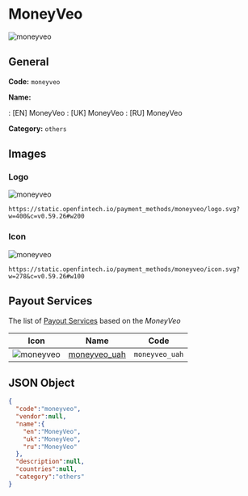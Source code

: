 
# MoneyVeo 
![moneyveo](https://static.openfintech.io/payment_methods/moneyveo/logo.svg?w=400&c=v0.59.26#w200)  

## General 
**Code:** `moneyveo` 
 
**Name:** 
 
:	[EN] MoneyVeo 
:	[UK] MoneyVeo 
:	[RU] MoneyVeo 
 
**Category:** `others` 
 

## Images 

### Logo 
![moneyveo](https://static.openfintech.io/payment_methods/moneyveo/logo.svg?w=400&c=v0.59.26#w200)  

```
https://static.openfintech.io/payment_methods/moneyveo/logo.svg?w=400&c=v0.59.26#w200
```  

### Icon 
![moneyveo](https://static.openfintech.io/payment_methods/moneyveo/icon.svg?w=278&c=v0.59.26#w100)  

```
https://static.openfintech.io/payment_methods/moneyveo/icon.svg?w=278&c=v0.59.26#w100
```  

## Payout Services 
 
The list of [Payout Services](/payout-services/) based on the _MoneyVeo_ 

|Icon|Name|Code| 
|:---:|:---:|:---:| 
|![moneyveo](https://static.openfintech.io/payout_methods/moneyveo/icon.svg?w=278&c=v0.59.26#w40) |[moneyveo_uah](/payout-services/moneyveo_uah/)|`moneyveo_uah`| 
 

## JSON Object 

```json
{
  "code":"moneyveo",
  "vendor":null,
  "name":{
    "en":"MoneyVeo",
    "uk":"MoneyVeo",
    "ru":"MoneyVeo"
  },
  "description":null,
  "countries":null,
  "category":"others"
}
```  
